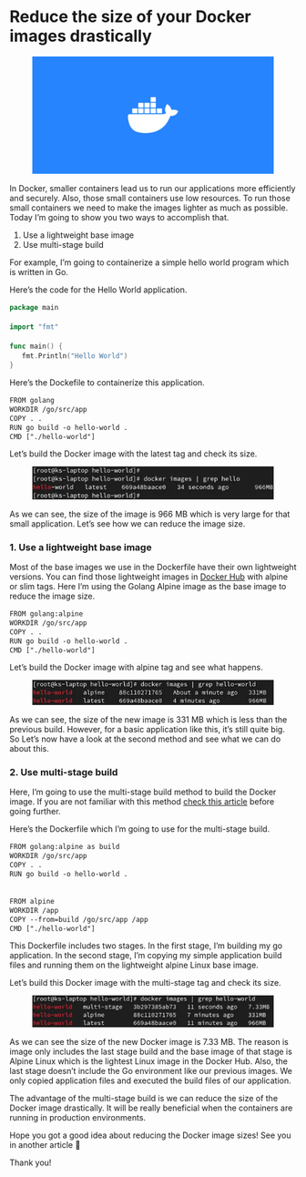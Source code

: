 # Reduce the size of your Docker images drastically

<figure><img src="../.gitbook/assets/docker_image.png" alt=""><figcaption></figcaption></figure>

In Docker, smaller containers lead us to run our applications more efficiently and securely. Also, those small containers use low resources. To run those small containers we need to make the images lighter as much as possible. Today I’m going to show you two ways to accomplish that.

1. Use a lightweight base image
2. Use multi-stage build

For example, I’m going to containerize a simple hello world program which is written in Go.

Here’s the code for the Hello World application.

```go
package main

import "fmt"

func main() {
   fmt.Println("Hello World")
}
```

Here’s the Dockefile to containerize this application.

```docker
FROM golang
WORKDIR /go/src/app
COPY . .
RUN go build -o hello-world .
CMD ["./hello-world"]
```

Let’s build the Docker image with the latest tag and check its size.

<figure><img src="../.gitbook/assets/docker_reduce_size_1.png" alt=""><figcaption></figcaption></figure>

As we can see, the size of the image is 966 MB which is very large for that small application. Let’s see how we can reduce the image size.

### 1. Use a lightweight base image <a href="#1c6f" id="1c6f"></a>

Most of the base images we use in the Dockerfile have their own lightweight versions. You can find those lightweight images in [Docker Hub](https://hub.docker.com/) with alpine or slim tags. Here I’m using the Golang Alpine image as the base image to reduce the image size.

```docker
FROM golang:alpine
WORKDIR /go/src/app
COPY . .
RUN go build -o hello-world .
CMD ["./hello-world"]
```

Let’s build the Docker image with alpine tag and see what happens.

<figure><img src="../.gitbook/assets/docker_reduce_size_2.png" alt=""><figcaption></figcaption></figure>

As we can see, the size of the new image is 331 MB which is less than the previous build. However, for a basic application like this, it’s still quite big. So Let’s now have a look at the second method and see what we can do about this.

### 2. Use multi-stage build <a href="#1274" id="1274"></a>

Here, I’m going to use the multi-stage build method to build the Docker image. If you are not familiar with this method [check this article](https://docs.docker.com/develop/develop-images/multistage-build/) before going further.

Here’s the Dockerfile which I’m going to use for the multi-stage build.

```docker
FROM golang:alpine as build
WORKDIR /go/src/app
COPY . .
RUN go build -o hello-world .


FROM alpine
WORKDIR /app
COPY --from=build /go/src/app /app
CMD ["./hello-world"]
```

This Dockerfile includes two stages. In the first stage, I’m building my go application. In the second stage, I’m copying my simple application build files and running them on the lightweight alpine Linux base image.

Let’s build this Docker image with the multi-stage tag and check its size.

<figure><img src="../.gitbook/assets/docker_reduce_size_3.png" alt=""><figcaption></figcaption></figure>

As we can see the size of the new Docker image is 7.33 MB. The reason is image only includes the last stage build and the base image of that stage is Alpine Linux which is the lightest Linux image in the Docker Hub. Also, the last stage doesn’t include the Go environment like our previous images. We only copied application files and executed the build files of our application.

The advantage of the multi-stage build is we can reduce the size of the Docker image drastically. It will be really beneficial when the containers are running in production environments.

Hope you got a good idea about reducing the Docker image sizes! See you in another article 🫡

Thank you!
